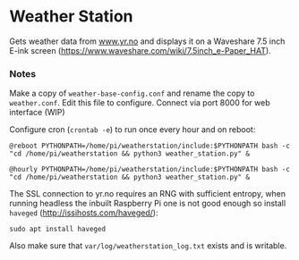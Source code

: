 # Weather Station
Gets weather data from www.yr.no and displays it on a Waveshare 7.5 inch E-ink screen (https://www.waveshare.com/wiki/7.5inch_e-Paper_HAT).

### Notes
Make a copy of `weather-base-config.conf` and rename the copy to `weather.conf`. Edit this file to configure. 
Connect via port 8000 for web interface (WIP)

Configure cron (`crontab -e`) to run once every hour and on reboot:

`@reboot PYTHONPATH=/home/pi/weatherstation/include:$PYTHONPATH bash -c "cd /home/pi/weatherstation && python3 weather_station.py" &`

`@hourly PYTHONPATH=/home/pi/weatherstation/include:$PYTHONPATH bash -c "cd /home/pi/weatherstation && python3 weather_station.py" &`

The SSL connection to yr.no requires an RNG with sufficient entropy, when running headless the inbuilt Raspberry Pi one is not good enough so install `haveged` (http://issihosts.com/haveged/):

`sudo apt install haveged`

Also make sure that `var/log/weatherstation_log.txt` exists and is writable.
